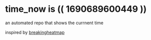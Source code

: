 # time_now is (( 1690689600449 ))

an automated repo that shows the currnent time

inspired by [breakingheatmap](https://github.com/breakingheatmap/breakingheatmap)